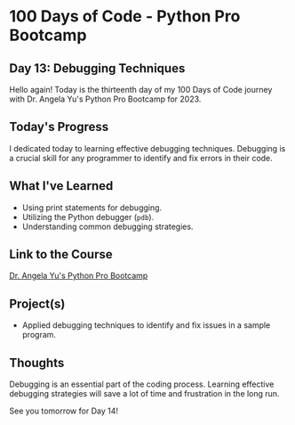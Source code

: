 # 100 Days of Code - Python Pro Bootcamp
## Day 13: Debugging Techniques

Hello again! Today is the thirteenth day of my 100 Days of Code journey with Dr. Angela Yu's Python Pro Bootcamp for 2023.

## Today's Progress
I dedicated today to learning effective debugging techniques. Debugging is a crucial skill for any programmer to identify and fix errors in their code.

## What I've Learned
- Using print statements for debugging.
- Utilizing the Python debugger (`pdb`).
- Understanding common debugging strategies.

## Link to the Course
[Dr. Angela Yu's Python Pro Bootcamp](https://www.udemy.com/course/100-days-of-code/)

## Project(s)
- Applied debugging techniques to identify and fix issues in a sample program.

## Thoughts
Debugging is an essential part of the coding process. Learning effective debugging strategies will save a lot of time and frustration in the long run.

See you tomorrow for Day 14!
